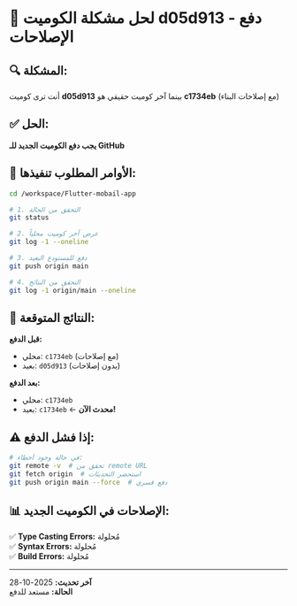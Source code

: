 # 🚀 لحل مشكلة الكوميت d05d913 - دفع الإصلاحات

## 🔍 المشكلة:
أنت ترى كوميت **d05d913** بينما آخر كوميت حقيقي هو **c1734eb** (مع إصلاحات البناء)

## ✅ الحل:
**يجب دفع الكوميت الجديد للـ GitHub**

## 📝 الأوامر المطلوب تنفيذها:

```bash
cd /workspace/Flutter-mobail-app

# 1. التحقق من الحالة
git status

# 2. عرض آخر كوميت محلياً
git log -1 --oneline

# 3. دفع للمستودع البعيد
git push origin main

# 4. التحقق من النتائج
git log -1 origin/main --oneline
```

## 🎯 النتائج المتوقعة:

**قبل الدفع:**
- محلي: `c1734eb` (مع إصلاحات)
- بعيد: `d05d913` (بدون إصلاحات)

**بعد الدفع:**
- محلي: `c1734eb`
- بعيد: `c1734eb` ← **محدث الآن!**

## ⚠️ إذا فشل الدفع:

```bash
# في حالة وجود أخطاء:
git remote -v  # تحقق من remote URL
git fetch origin  # استحضر التحديثات
git push origin main --force  # دفع قسري
```

## 📊 الإصلاحات في الكوميت الجديد:

✅ **Type Casting Errors:** مُحلولة  
✅ **Syntax Errors:** مُحلولة  
✅ **Build Errors:** مُحلولة  

---

**آخر تحديث:** 2025-10-28  
**الحالة:** مستعد للدفع